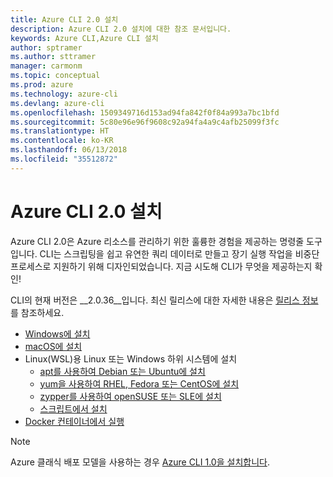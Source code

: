 ```yaml
---
title: Azure CLI 2.0 설치
description: Azure CLI 2.0 설치에 대한 참조 문서입니다.
keywords: Azure CLI,Azure CLI 설치
author: sptramer
ms.author: sttramer
manager: carmonm
ms.topic: conceptual
ms.prod: azure
ms.technology: azure-cli
ms.devlang: azure-cli
ms.openlocfilehash: 1509349716d153ad94fa842f0f84a993a7bc1bfd
ms.sourcegitcommit: 5c80e96e96f9608c92a94fa4a9c4afb25099f3fc
ms.translationtype: HT
ms.contentlocale: ko-KR
ms.lasthandoff: 06/13/2018
ms.locfileid: "35512872"
---
```

# <a name="install-azure-cli-20"></a>Azure CLI 2.0 설치

Azure CLI 2.0은 Azure 리소스를 관리하기 위한 훌륭한 경험을 제공하는 명령줄 도구입니다. CLI는 스크립팅을 쉽고 유연한 쿼리 데이터로 만들고 장기 실행 작업을 비중단 프로세스로 지원하기 위해 디자인되었습니다. 지금 시도해 CLI가 무엇을 제공하는지 확인!

CLI의 현재 버전은 __2.0.36__입니다. 최신 릴리스에 대한 자세한 내용은 [릴리스 정보](release-notes-azure-cli.md)를 참조하세요.

* [Windows에 설치](install-azure-cli-windows.md)
* [macOS에 설치](install-azure-cli-macos.md)
* Linux(WSL)용 Linux 또는 Windows 하위 시스템에 설치
  * [apt를 사용하여 Debian 또는 Ubuntu에 설치](install-azure-cli-apt.md)
  * [yum을 사용하여 RHEL, Fedora 또는 CentOS에 설치](install-azure-cli-yum.md)
  * [zypper를 사용하여 openSUSE 또는 SLE에 설치 ](install-azure-cli-zypper.md)
  * [스크립트에서 설치](install-azure-cli-linux.md)
* [Docker 컨테이너에서 실행](run-azure-cli-docker.md)

> [!NOTE]
> Azure 클래식 배포 모델을 사용하는 경우 [Azure CLI 1.0을 설치합니다](install-cli-version-1.0.md).

